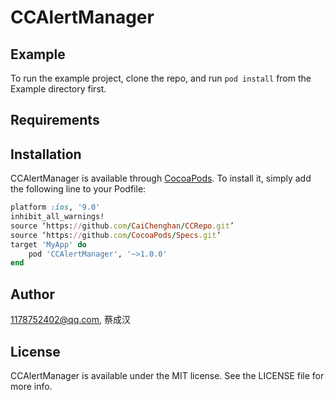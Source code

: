 # CCAlertManager

## Example

To run the example project, clone the repo, and run `pod install` from the Example directory first.

## Requirements

## Installation

CCAlertManager is available through [CocoaPods](https://cocoapods.org). To install
it, simply add the following line to your Podfile:

```ruby
platform :ios, '9.0'
inhibit_all_warnings!
source ‘https://github.com/CaiChenghan/CCRepo.git’
source ‘https://github.com/CocoaPods/Specs.git’
target 'MyApp' do
    pod 'CCAlertManager', '~>1.0.0'
end
```

## Author

1178752402@qq.com, 蔡成汉

## License

CCAlertManager is available under the MIT license. See the LICENSE file for more info.
